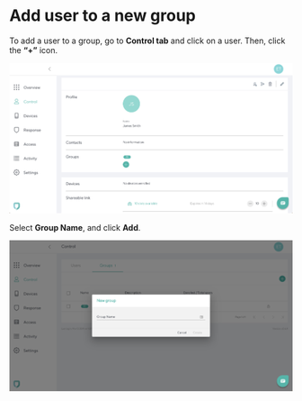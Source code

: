 # Add user to a new group

To add a user to a group, go to **Control tab** and click on a user. Then, click the **“+”** icon.

![Control Screen](imgs/control_add_user_to_group.png)

Select **Group Name**, and click **Add**.

![Add User to Group](imgs/control_add_group.png)
